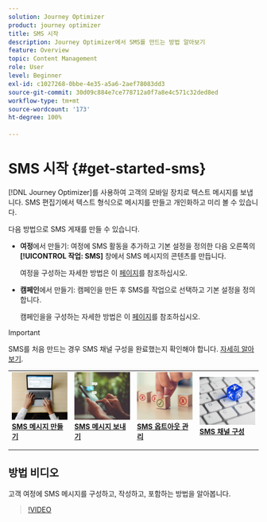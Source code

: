 ```yaml
---
solution: Journey Optimizer
product: journey optimizer
title: SMS 시작
description: Journey Optimizer에서 SMS를 만드는 방법 알아보기
feature: Overview
topic: Content Management
role: User
level: Beginner
exl-id: c1027268-0bbe-4e35-a5a6-2aef78083dd3
source-git-commit: 30d09c884e7ce778712a0f7a8e4c571c32ded8ed
workflow-type: tm+mt
source-wordcount: '173'
ht-degree: 100%

---
```


# SMS 시작 {#get-started-sms}

[!DNL Journey Optimizer]를 사용하여 고객의 모바일 장치로 텍스트 메시지를 보냅니다. SMS 편집기에서 텍스트 형식으로 메시지를 만들고 개인화하고 미리 볼 수 있습니다.

다음 방법으로 SMS 게재를 만들 수 있습니다.

* **여정**&#x200B;에서 만들기: 여정에 SMS 활동을 추가하고 기본 설정을 정의한 다음 오른쪽의 **[!UICONTROL 작업: SMS]** 창에서 SMS 메시지의 콘텐츠를 만듭니다.

  여정을 구성하는 자세한 방법은 이 [페이지](../building-journeys/journey-gs.md)를 참조하십시오.

* **캠페인**&#x200B;에서 만들기: 캠페인을 만든 후 SMS를 작업으로 선택하고 기본 설정을 정의합니다.

  캠페인을을 구성하는 자세한 방법은 이 [페이지](../campaigns/create-campaign.md#configure)를 참조하십시오.


>[!IMPORTANT]
>
>SMS를 처음 만드는 경우 SMS 채널 구성을 완료했는지 확인해야 합니다. [자세히 알아보기](sms-configuration.md).

<table style="table-layout:fixed"><tr style="border: 0;">
<td>
<a href="create-sms.md">
<img alt="리드" src="../assets/do-not-localize/sms-create.jpeg">
</a>
<div><a href="create-sms.md"><strong>SMS 메시지 만들기</strong>
</div>
<p>
</td>
<td>
<a href="send-sms.md">
<img alt="드물게" src="../assets/do-not-localize/sms-sending.jpg">
</a>
<div>
<a href="send-sms.md"><strong>SMS 메시지 보내기</strong></a>
</div>
<p></td>
<td>
<a href="sms-opt-out.md">
<img alt="유효성 검사" src="../assets/do-not-localize/sms-opt-out.jpg">
</a>
<div>
<a href="sms-opt-out.md"><strong>SMS 옵트아웃 관리</strong></a>
</div>
<p>
</td>
<td>
<a href="sms-configuration.md">
<img alt="유효성 검사" src="../assets/do-not-localize/sms-config.jpg">
</a>
<div>
<a href="sms-configuration.md"><strong>SMS 채널 구성</strong></a>
</div>
<p>
</td>
</tr></table>

## 방법 비디오

고객 여정에 SMS 메시지를 구성하고, 작성하고, 포함하는 방법을 알아봅니다.

>[!VIDEO](https://video.tv.adobe.com/v/3420509?learn=on)
